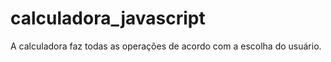 # calculadora_javascript 
 
A calculadora faz todas as operações de acordo com a escolha do usuário.
